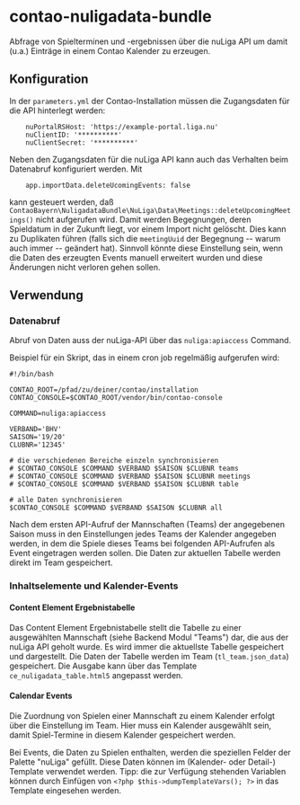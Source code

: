 # contao-nuligadata-bundle

Abfrage von Spielterminen und -ergebnissen über die nuLiga API um damit (u.a.) Einträge in einem
Contao Kalender zu erzeugen.


## Konfiguration

In der `parameters.yml` der Contao-Installation müssen die Zugangsdaten für die API hinterlegt werden:

```
    nuPortalRSHost: 'https://example-portal.liga.nu'
    nuClientID: '**********'
    nuClientSecret: '**********'
```

Neben den Zugangsdaten für die nuLiga API kann auch das Verhalten beim Datenabruf konfiguriert 
werden. Mit 

```
    app.importData.deleteUcomingEvents: false
```

kann gesteuert werden, daß `ContaoBayern\NuligadataBundle\NuLiga\Data\Meetings::deleteUpcomingMeetings()` 
nicht aufgerufen wird. Damit werden Begegnungen, deren Spieldatum in der Zukunft liegt, vor einem Import
nicht gelöscht. Dies kann zu Duplikaten führen (falls sich die `meetingUuid` der Begegnung -- warum auch 
immer -- geändert hat). Sinnvoll könnte diese Einstellung sein, wenn die Daten des erzeugten Events manuell 
erweitert wurden und diese Änderungen nicht verloren gehen sollen.


## Verwendung


### Datenabruf

Abruf von Daten auss der nuLiga-API über das `nuliga:apiaccess` Command. 

Beispiel für ein Skript, das in einem cron job regelmäßig aufgerufen wird:

```
#!/bin/bash

CONTAO_ROOT=/pfad/zu/deiner/contao/installation
CONTAO_CONSOLE=$CONTAO_ROOT/vendor/bin/contao-console
 
COMMAND=nuliga:apiaccess

VERBAND='BHV'
SAISON='19/20'
CLUBNR='12345'

# die verschiedenen Bereiche einzeln synchronisieren
# $CONTAO_CONSOLE $COMMAND $VERBAND $SAISON $CLUBNR teams
# $CONTAO_CONSOLE $COMMAND $VERBAND $SAISON $CLUBNR meetings
# $CONTAO_CONSOLE $COMMAND $VERBAND $SAISON $CLUBNR table

# alle Daten synchronisieren
$CONTAO_CONSOLE $COMMAND $VERBAND $SAISON $CLUBNR all
```

Nach dem ersten API-Aufruf der Mannschaften (Teams) der angegebenen Saison muss in den
Einstellungen jedes Teams der Kalender angegeben werden, in dem die Spiele dieses
Teams bei folgenden API-Aufrufen als Event eingetragen werden sollen. Die Daten zur aktuellen 
Tabelle werden direkt im Team gespeichert. 


### Inhaltselemente und Kalender-Events


#### Content Element Ergebnistabelle

Das Content Element Ergebnistabelle stellt die Tabelle zu einer ausgewählten Mannschaft 
(siehe Backend Modul "Teams") dar, die aus der nuLiga API geholt wurde. Es wird immer die 
aktuellste Tabelle gespeichert und dargestellt. Die Daten der Tabelle werden im Team 
(`tl_team.json_data`) gespeichert. Die Ausgabe kann über das Template 
`ce_nuligadata_table.html5` angepasst werden.


#### Calendar Events

Die Zuordnung von Spielen einer Mannschaft zu einem Kalender erfolgt über die Einstellung im Team. 
Hier muss ein Kalender ausgewählt sein, damit Spiel-Termine in diesem Kalender gespeichert werden.
 
Bei Events, die Daten zu Spielen enthalten, werden die speziellen Felder der Palette "nuLiga"
gefüllt. Diese Daten können im (Kalender- oder Detail-) Template verwendet werden.
Tipp: die zur Verfügung stehenden Variablen können durch Einfügen von `<?php $this->dumpTemplateVars(); ?>`
in das Template eingesehen werden.
